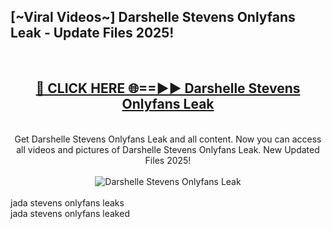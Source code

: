 <h2>[~Viral Videos~] Darshelle Stevens Onlyfans Leak - Update Files 2025!</h2>
<br>
<div align="center">
<h2><a href="https://betterlinks.top/A2PfLJ" rel="nofollow">🔴 CLICK HERE 🌐==►► Darshelle Stevens Onlyfans Leak</a></h2>
<br>
Get Darshelle Stevens Onlyfans Leak and all content. Now you can access all videos and pictures of Darshelle Stevens Onlyfans Leak. New Updated Files 2025!
<br>
<br>
<a href="https://betterlinks.top/A2PfLJ" rel="nofollow" data-target="animated-image.originalLink"><img src="https://i.ibb.co.com/WyWwxjT/player-gif2.gif" alt="Darshelle Stevens Onlyfans Leak" style="max-width: 100%; display: inline-block;" data-target="animated-image.originalImage"></a>
</div>
<br>
jada stevens onlyfans leaks<br>
jada stevens onlyfans leaked